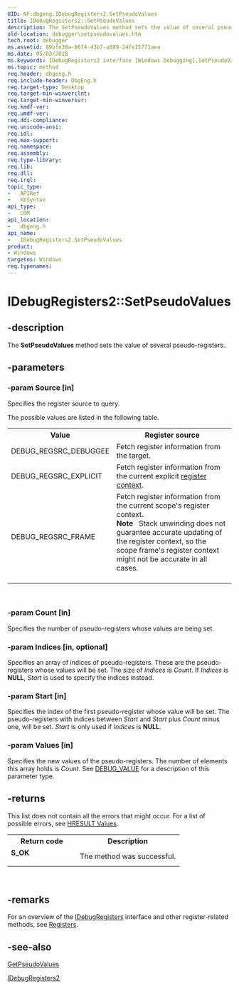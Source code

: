 ```yaml
---
UID: NF:dbgeng.IDebugRegisters2.SetPseudoValues
title: IDebugRegisters2::SetPseudoValues
description: The SetPseudoValues method sets the value of several pseudo-registers.
old-location: debugger\setpseudovalues.htm
tech.root: debugger
ms.assetid: 89bfe36a-6674-43b7-a889-24fe15771aea
ms.date: 05/03/2018
ms.keywords: IDebugRegisters2 interface [Windows Debugging],SetPseudoValues method, IDebugRegisters2.SetPseudoValues, IDebugRegisters2::SetPseudoValues, IDebugRegisters_db4bc070-c017-479f-b9ca-4b2abe513d7f.xml, SetPseudoValues, SetPseudoValues method [Windows Debugging], SetPseudoValues method [Windows Debugging],IDebugRegisters2 interface, dbgeng/IDebugRegisters2::SetPseudoValues, debugger.setpseudovalues
ms.topic: method
req.header: dbgeng.h
req.include-header: DbgEng.h
req.target-type: Desktop
req.target-min-winverclnt: 
req.target-min-winversvr: 
req.kmdf-ver: 
req.umdf-ver: 
req.ddi-compliance: 
req.unicode-ansi: 
req.idl: 
req.max-support: 
req.namespace: 
req.assembly: 
req.type-library: 
req.lib: 
req.dll: 
req.irql: 
topic_type:
-	APIRef
-	kbSyntax
api_type:
-	COM
api_location:
-	dbgeng.h
api_name:
-	IDebugRegisters2.SetPseudoValues
product:
- Windows
targetos: Windows
req.typenames: 
---
```


# IDebugRegisters2::SetPseudoValues


## -description


The <b>SetPseudoValues</b> method sets the value of several pseudo-registers.


## -parameters




### -param Source [in]

Specifies the register source to query.

The possible values are listed in the following table.

<table>
<tr>
<th>Value</th>
<th>Register source</th>
</tr>
<tr>
<td>
DEBUG_REGSRC_DEBUGGEE

</td>
<td>
Fetch register information from the target.

</td>
</tr>
<tr>
<td>
DEBUG_REGSRC_EXPLICIT

</td>
<td>
Fetch register information from the current explicit <a href="https://msdn.microsoft.com/3690903c-4281-4c65-98b0-00ca22206168">register context</a>.

</td>
</tr>
<tr>
<td>
DEBUG_REGSRC_FRAME

</td>
<td>
Fetch register information from the current scope's register context.

<div class="alert"><b>Note</b>    Stack unwinding does not guarantee accurate updating of the register context, so the scope frame's register context might not be accurate in all cases.</div>
<div> </div>
</td>
</tr>
</table>
 


### -param Count [in]

Specifies the number of pseudo-registers whose values are being set.


### -param Indices [in, optional]

Specifies an array of indices of pseudo-registers.  These are the pseudo-registers whose values will be set.  The size of <i>Indices</i> is <i>Count</i>.  If <i>Indices</i> is <b>NULL</b>, <i>Start</i> is used to specify the indices instead.


### -param Start [in]

Specifies the index of the first pseudo-register whose value will be set.  The pseudo-registers with indices between <i>Start</i> and <i>Start</i> plus <i>Count</i> minus one, will be set.  <i>Start</i> is only used if <i>Indices</i> is <b>NULL</b>.


### -param Values [in]

Specifies the new values of the pseudo-registers.  The number of elements this array holds is <i>Count</i>.  See <a href="https://msdn.microsoft.com/library/windows/hardware/ff541719">DEBUG_VALUE</a> for a description of this parameter type.


## -returns



This list does not contain all the errors that might occur.  For a list of possible errors, see <a href="https://msdn.microsoft.com/library/windows/hardware/ff549771">HRESULT Values</a>.

<table>
<tr>
<th>Return code</th>
<th>Description</th>
</tr>
<tr>
<td width="40%">
<dl>
<dt><b>S_OK</b></dt>
</dl>
</td>
<td width="60%">
The method was successful.

</td>
</tr>
</table>
 




## -remarks



For an overview of the <a href="https://msdn.microsoft.com/library/windows/hardware/ff550825">IDebugRegisters</a> interface and other register-related methods, see <a href="https://msdn.microsoft.com/library/windows/hardware/ff554369">Registers</a>.




## -see-also




<a href="https://msdn.microsoft.com/library/windows/hardware/ff548215">GetPseudoValues</a>



<a href="https://msdn.microsoft.com/library/windows/hardware/ff550835">IDebugRegisters2</a>
 

 

